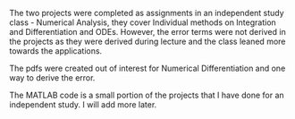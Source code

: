 The two projects were completed as assignments in an independent study class - Numerical Analysis,
they cover Individual methods on Integration and Differentiation and ODEs. However, the error terms were
not derived in the projects as they were derived during lecture and the class leaned more towards the applications.

The pdfs were created out of interest for Numerical Differentiation and one way to derive the error.

The MATLAB code is a small portion of the projects that I have done for an independent study. I will add more later.
